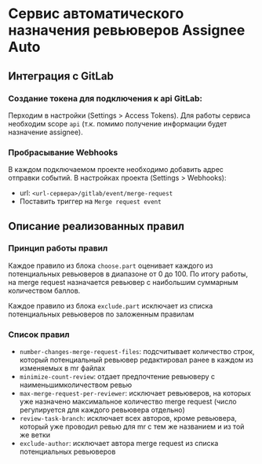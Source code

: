 # Сервис автоматического назначения ревьюверов Assignee Auto

## Интеграция с GitLab

### Создание токена для подключения к api GitLab:

Перходим в настройки (Settings > Access Tokens). 
Для работы сервиса необходим scope `api` (т.к. помимо получение информации будет назначение assignee).

### Пробрасывание Webhooks

В каждом подключаемом проекте необходимо добавить адрес отправки событий. 
В настройках проекта (Settings > Webhooks):
- url: `<url-сервера>/gitlab/event/merge-request`
- Поставить триггер на `Merge request event`

## Описание реализованных правил

### Принцип работы правил

Каждое правило из блока `choose.part` оценивает каждого из потенциальных ревьюверов в диапазоне от 0 до 100. По итогу работы, на merge request назначается 
ревьювер с наибольшим суммарным количеством баллов.

Каждое правило из блока `exclude.part` исключает из списка потенциальных ревьюверов по заложенным правилам

### Список правил
- `number-changes-merge-request-files`: подсчитывает количество строк, который потенциальный ревьювер редактировал ранее в каждом из изменяемых в mr файлах
- `minimize-count-review`: отдает предпочтение ревьюверу с наименьшимколичеством ревью
- `max-merge-request-per-reviewer`: исключает ревьюверов, на которых уже назначено максимальное количество merge request (число регулируется для каждого ревьювера отдельно)
- `review-task-branch`: исключает всех авторов, кроме ревьювера, который уже проводил ревью для mr с тем же названием и из той же ветки
- `exclude-author`: исключает автора merge request из списка потенциальных ревьюверов